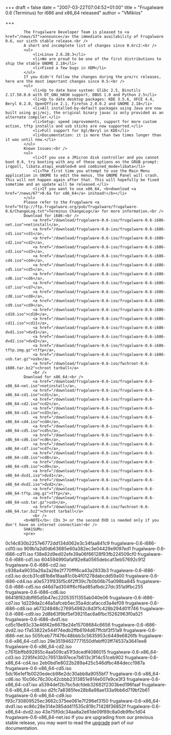
+++
draft = false
date = "2007-03-22T07:04:52+01:00"
title = "Frugalware 0.6 (Terminus) for i686 and x86_64 released"
author = "VMiklos"

+++

            The Frugalware Developer Team is pleased to <a href="/news/57">announce</a> the immediate availability of Frugalware 0.6, our sixth stable release.<br />
            A short and incomplete list of changes since 0.6rc2:<br />
            <ul>
                <li>Linux 2.6.20.3</li>
                <li>We are proud to be one of the first distributions to ship the stable GNOME 2.18</li>
                <li>Fixed a few bugs in XDM</li>
            </ul>
            If you didn't follow the changes during the pre/rc releases, here are the most important changes since 0.5:<br />
            <ul>
                <li>Up to date base system: Glibc 2.5, Binutils 2.17.50.0.6 with DT_GNU_HASH support, DBUS 1.0 and Python 2.5</li>
                <li>Up to date desktop packages: KDE 3.5.6, XFCE 4.4, Beryl 0.2.0, OpenOffice 2.1, Firefox 2.0.0.2 and GNOME 2.18</li>
                <li>All installed-by-default packages using Java are now built using gcj/ecj, the original binary javac is only provided as an alternate compiler.</li>
                <li>Setup: speed improvements, support for more custom action, tftp installs and usb sticks are now supported.</li>
                <li>Full support for Xgl/Beryl in KDE</li>
                <li>Documentation: it is more than two times longer than it was until now.</li>
            </ul>
            Known Issues:<br />
            <ul>
                <li>If you use a JMicron disk controller and you cannot boot 0.6, try booting with any of these options on the GRUB prompt: irqpoll, libata.atapi_enabled=0 and combined_mode=libata</li>
                <li>The first time you attempt to use the Main Menu application in GNOME to edit the menus, the GNOME Panel will crash. This will not happen again after that. This will hopefully be fixed sometime and an update will be released.</li>
                <li>If you want to use x86_64, <b>download <a href="/news/67">0.6a for x86_64</a> instead!</b></li>
            </ul>
            Please refer to the Frugalware <a href="http://ftp.frugalware.org/pub/frugalware/frugalware-0.6/ChangeLog.txt">Terminus ChangeLog</a> for more information.<br />
            Download for i686:<br />
                <a href="/download/frugalware-0.6-iso/frugalware-0.6-i686-net.iso">netinstall</a>,
                <a href="/download/frugalware-0.6-iso/frugalware-0.6-i686-cd1.iso">cd1</a>,
                <a href="/download/frugalware-0.6-iso/frugalware-0.6-i686-cd2.iso">cd2</a>,
                <a href="/download/frugalware-0.6-iso/frugalware-0.6-i686-cd3.iso">cd3</a>,
                <a href="/download/frugalware-0.6-iso/frugalware-0.6-i686-cd4.iso">cd4</a>,
                <a href="/download/frugalware-0.6-iso/frugalware-0.6-i686-cd5.iso">cd5</a>,
                <a href="/download/frugalware-0.6-iso/frugalware-0.6-i686-cd6.iso">cd6</a>,
                <a href="/download/frugalware-0.6-iso/frugalware-0.6-i686-cd7.iso">cd7</a>,
                <a href="/download/frugalware-0.6-iso/frugalware-0.6-i686-cd8.iso">cd8</a>,
                <a href="/download/frugalware-0.6-iso/frugalware-0.6-i686-cd9.iso">cd9</a>,
                <a href="/download/frugalware-0.6-iso/frugalware-0.6-i686-cd10.iso">cd10</a>,
                <a href="/download/frugalware-0.6-iso/frugalware-0.6-i686-cd11.iso">cd11</a>,
                <a href="/download/frugalware-0.6-iso/frugalware-0.6-i686-dvd1.iso">dvd1</a>,
                <a href="/download/frugalware-0.6-iso/frugalware-0.6-i686-dvd2.iso">dvd2</a>,
                <a href="/download/frugalware-0.6-iso/frugalware-0.6-i686-tftp.img.gz">tftp</a>,
                <a href="/download/frugalware-0.6-iso/frugalware-0.6-i686-usb.tar.gz">usb</a>,
                <a href="/download/frugalware-0.6-iso/fwchroot-0.6-i686.tar.bz2">chroot tarball</a>
                <br />
            Download for x86_64:<br />
                <a href="/download/frugalware-0.6-iso/frugalware-0.6-x86_64-net.iso">netinstall</a>,
                <a href="/download/frugalware-0.6-iso/frugalware-0.6-x86_64-cd1.iso">cd1</a>,
                <a href="/download/frugalware-0.6-iso/frugalware-0.6-x86_64-cd2.iso">cd2</a>,
                <a href="/download/frugalware-0.6-iso/frugalware-0.6-x86_64-cd3.iso">cd3</a>,
                <a href="/download/frugalware-0.6-iso/frugalware-0.6-x86_64-cd4.iso">cd4</a>,
                <a href="/download/frugalware-0.6-iso/frugalware-0.6-x86_64-cd5.iso">cd5</a>,
                <a href="/download/frugalware-0.6-iso/frugalware-0.6-x86_64-cd6.iso">cd6</a>,
                <a href="/download/frugalware-0.6-iso/frugalware-0.6-x86_64-cd7.iso">cd7</a>,
                <a href="/download/frugalware-0.6-iso/frugalware-0.6-x86_64-cd8.iso">cd8</a>,
                <a href="/download/frugalware-0.6-iso/frugalware-0.6-x86_64-cd9.iso">cd9</a>,
                <a href="/download/frugalware-0.6-iso/frugalware-0.6-x86_64-dvd1.iso">dvd1</a>,
                <a href="/download/frugalware-0.6-iso/frugalware-0.6-x86_64-dvd2.iso">dvd2</a>,
                <a href="/download/frugalware-0.6-iso/frugalware-0.6-x86_64-tftp.img.gz">tftp</a>,
                <a href="/download/frugalware-0.6-iso/frugalware-0.6-x86_64-usb.tar.gz">usb</a>,
                <a href="/download/frugalware-0.6-iso/fwchroot-0.6-x86_64.tar.bz2">chroot tarball</a>
                <br />
            <b>NOTE</b>: CDs 3+ or the second DVD is needed only if you don't have an internet connection!<br />
            SHA1SUMs:
            <pre>
0c14c830b2257e6772dd134d062e3c34faa841c9  frugalware-0.6-i686-cd10.iso
909b1a2d0db63685e60a382ec3e04429e9097ed1  frugalware-0.6-i686-cd11.iso
f38e82d9ed02efe39a06f66128f93fb224509cf0  frugalware-0.6-i686-cd1.iso
604594990afaf82e8a0565debcaf3eb57692c912  frugalware-0.6-i686-cd2.iso
c938a4a9030a26a2a26e2f770fff6ca43a2833b3  frugalware-0.6-i686-cd3.iso
dccb31cd81b8e18aa81c0b4f01278dabcdd59a00  frugalware-0.6-i686-cd4.iso
a0e5731f835f5c6f2ff39c7b0b06b75a098ba845  frugalware-0.6-i686-cd5.iso
d46d7ad304ff6cf6ad85afbdc27dc351a9fbc255  frugalware-0.6-i686-cd6.iso
66418f82dbff85d5b47ec22053511355ab040e06  frugalware-0.6-i686-cd7.iso
1d229da2c46a5afceb5ec35a4dcafaccd3a4ef09  frugalware-0.6-i686-cd8.iso
a67324848c276954982c8d3f1c428b294d01f746  frugalware-0.6-i686-cd9.iso
2d8b63f9bf5ef39215ac6a6fbc15262963f0a521  frugalware-0.6-i686-dvd1.iso
cd5c19e93c33e46f42e6678e24e15708684c6656  frugalware-0.6-i686-dvd2.iso
f7a53822e544f74edb2ffb6194d67ffcbf3f51a9  frugalware-0.6-i686-net.iso
505fceb77f476c48bbb3c5635953c6449e6826fb  frugalware-0.6-x86_64-cd1.iso
29e35194627771550dfebff03ff74537a3641ee8  frugalware-0.6-x86_64-cd2.iso
c7615bffb692855c4aa509ca51f3dcedf4086015  frugalware-0.6-x86_64-cd3.iso
2295fe302c76513b97ece7b613c3f14c51ceb902  frugalware-0.6-x86_64-cd4.iso
2eb0bd1e8022b289a425c546dfbc484decc1987a  frugalware-0.6-x86_64-cd5.iso
5dc16e1ef1b0020edecb98e2dc30abb8a9055bf7  frugalware-0.6-x86_64-cd6.iso
10c06c76c30c42cbbb2313851e914e007e9ce3f3  frugalware-0.6-x86_64-cd7.iso
a5394def2b7bc5dcfdeb32682f2303bed196faaf  frugalware-0.6-x86_64-cd8.iso
d2fc7a8385fee28b8a98ae133a9bb6d719bf2b61  frugalware-0.6-x86_64-cd9.iso
f93c730809525ec3662c375ee061e7f296ef3150  frugalware-0.6-x86_64-dvd1.iso
ec86c28e314e385dd411535c819c71428f36852f  frugalware-0.6-x86_64-dvd2.iso
43e75f0dc34aa8a2e61de09f89c8a0db9fbc1d04  frugalware-0.6-x86_64-net.iso
            </pre>
            If you are upgrading from our previous stable release, you may want to read the <a href="http://frugalware.org/docs/stable/upgrade">upgrade</a> part of our documentation.<br />
            
        